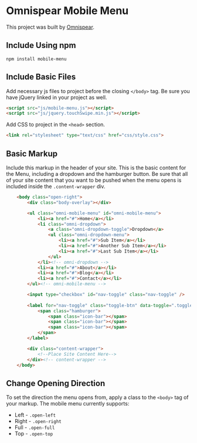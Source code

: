 # Omnispear Mobile Menu

This project was built by [Omnispear](http://www.omnispear.com/).

## Include Using npm

`npm install mobile-menu`

## Include Basic Files

Add necessary js files to project before the closing `</body>` tag. Be sure you have jQuery linked in your project as well.
    
```html
<script src="js/mobile-menu.js"></script>
<script src="js/jquery.touchSwipe.min.js"></script>
```

Add CSS to project in the `<head>` section.

```html
<link rel="stylesheet" type="text/css" href="css/style.css">
```

## Basic Markup

Include this markup in the header of your site. This is the basic content for the Menu, including a dropdown and the hamburger button. Be sure that all of your site content that you want to be pushed when the menu opens is included inside the `.content-wrapper` div.

```html
    <body class="open-right">
        <div class="body-overlay"></div>

        <ul class="omni-mobile-menu" id="omni-mobile-menu">
            <li><a href="#">Home</a></li>
            <li class="omni-dropdown">
                <a class="omni-dropdown-toggle">Dropdown</a>
                <ul class="omni-dropdown-menu">
                    <li><a href="#">Sub Item</a></li>
                    <li><a href="#">Another Sub Item</a></li>
                    <li><a href="#">Last Sub Item</a></li>
                </ul>
            </li><!-- omni-dropdown -->
            <li><a href="#">About</a></li>
            <li><a href="#">Blog</a></li>
            <li><a href="#">Contact</a></li>
        </ul><!-- omni-mobile-menu -->

        <input type="checkbox" id="nav-toggle" class="nav-toggle" />  
        
        <label for="nav-toggle" class="toggle-btn" data-toggle=".toggle-btn" data-menu=".content-wrapper">
            <span class="hamburger">
                <span class="icon-bar"></span>
                <span class="icon-bar"></span>
                <span class="icon-bar"></span>
            </span>
        </label>   

        <div class="content-wrapper">
            <!--Place Site Content Here-->
        </div><!-- content-wrapper -->
    </body>
```

## Change Opening Direction

To set the direction the menu opens from, apply a class to the `<body>` tag of your markup. The mobile menu currently supports:

* Left - `.open-left`
* Right - `.open-right`
* Full - `.open-full`
* Top -  `.open-top` 